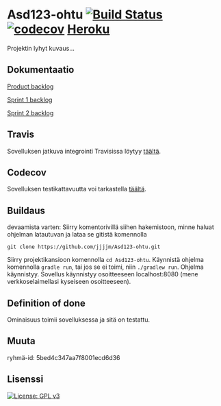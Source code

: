 # Asd123-ohtu  [![Build Status](https://travis-ci.com/jjjjm/Asd123-ohtu.svg?branch=master)](https://travis-ci.com/jjjjm/Asd123-ohtu)  [![codecov](https://codecov.io/gh/jjjjm/Asd123-ohtu/branch/master/graph/badge.svg)](https://codecov.io/gh/jjjjm/Asd123-ohtu) [Heroku](https://asd123-ohtu.herokuapp.com/)


Projektin lyhyt kuvaus...


## Dokumentaatio
[Product backlog](https://docs.google.com/spreadsheets/d/19UW1VPX9_UCwK7XIggMv1iKhb0BMqjDI0IBkyVOpkDY/edit#gid=0)

[Sprint 1 backlog](https://docs.google.com/spreadsheets/d/19UW1VPX9_UCwK7XIggMv1iKhb0BMqjDI0IBkyVOpkDY/edit#gid=700264663)

[Sprint 2 backlog](https://docs.google.com/spreadsheets/d/19UW1VPX9_UCwK7XIggMv1iKhb0BMqjDI0IBkyVOpkDY/edit#gid=2112997468)

## Travis
Sovelluksen jatkuva integrointi Travisissa löytyy [täältä](https://travis-ci.com/jjjjm/Asd123-ohtu).

## Codecov
Sovelluksen testikattavuutta voi tarkastella [täältä](https://codecov.io/gh/jjjjm/Asd123-ohtu).

## Buildaus
devaamista varten: Siirry komentorivillä siihen hakemistoon, minne haluat ohjelman latautuvan ja lataa se gitistä komennolla
```
git clone https://github.com/jjjjm/Asd123-ohtu.git
```
Siirry projektikansioon komennolla ```cd Asd123-ohtu```. Käynnistä ohjelma komennolla ```gradle run```, tai jos se ei toimi, niin ```./gradlew run```.
Ohjelma käynnistyy. Sovellus käynnistyy osoitteeseen localhost:8080 (mene verkkoselaimellasi kyseiseen osoitteeseen).

## Definition of done
Ominaisuus toimii sovelluksessa ja sitä on testattu.

## Muuta
ryhmä-id: 5bed4c347aa7f8001ecd6d36

## Lisenssi
 [![License: GPL v3](https://img.shields.io/badge/License-GPL%20v3-blue.svg)](https://www.gnu.org/licenses/gpl-3.0)
